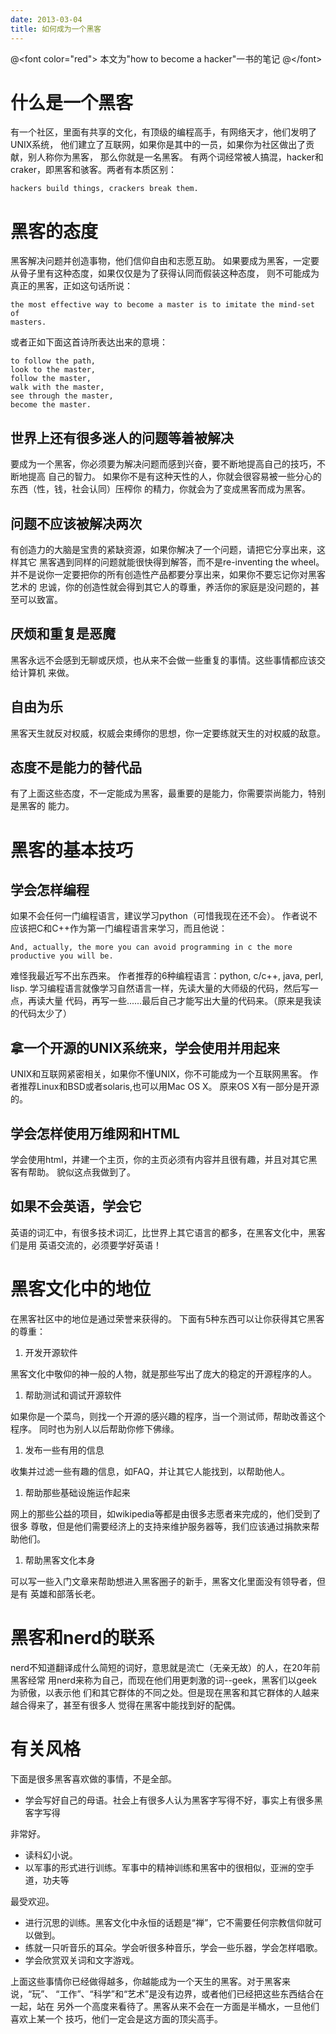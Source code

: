 ```yaml
---
date: 2013-03-04
title: 如何成为一个黑客
---
```


@&lt;font color="red"&gt; 本文为"how to become a hacker"一书的笔记
@&lt;/font&gt;

什么是一个黑客
==============

有一个社区，里面有共享的文化，有顶级的编程高手，有网络天才，他们发明了UNIX系统，
他们建立了互联网，如果你是其中的一员，如果你为社区做出了贡献，别人称你为黑客，
那么你就是一名黑客。
有两个词经常被人搞混，hacker和craker，即黑客和骇客。两者有本质区别：

``` {.example}
hackers build things, crackers break them.
```

黑客的态度
==========

黑客解决问题并创造事物，他们信仰自由和志愿互助。
如果要成为黑客，一定要从骨子里有这种态度，如果仅仅是为了获得认同而假装这种态度，
则不可能成为真正的黑客，正如这句话所说：

``` {.example}
the most effective way to become a master is to imitate the mind-set of 
masters.
```

或者正如下面这首诗所表达出来的意境：

``` {.example}
to follow the path,
look to the master,
follow the master,
walk with the master,
see through the master,
become the master.
```

世界上还有很多迷人的问题等着被解决
----------------------------------

要成为一个黑客，你必须要为解决问题而感到兴奋，要不断地提高自己的技巧，不断地提高
自己的智力。
如果你不是有这种天性的人，你就会很容易被一些分心的东西（性，钱，社会认同）压榨你
的精力，你就会为了变成黑客而成为黑客。

问题不应该被解决两次
--------------------

有创造力的大脑是宝贵的紧缺资源，如果你解决了一个问题，请把它分享出来，这样其它
黑客遇到同样的问题就能很快得到解答，而不是re-inventing the wheel。
并不是说你一定要把你的所有创造性产品都要分享出来，如果你不要忘记你对黑客艺术的
忠诚，你的创造性就会得到其它人的尊重，养活你的家庭是没问题的，甚至可以致富。

厌烦和重复是恶魔
----------------

黑客永远不会感到无聊或厌烦，也从来不会做一些重复的事情。这些事情都应该交给计算机
来做。

自由为乐
--------

黑客天生就反对权威，权威会束缚你的思想，你一定要练就天生的对权威的敌意。

态度不是能力的替代品
--------------------

有了上面这些态度，不一定能成为黑客，最重要的是能力，你需要崇尚能力，特别是黑客的
能力。

黑客的基本技巧
==============

学会怎样编程
------------

如果不会任何一门编程语言，建议学习python（可惜我现在还不会）。
作者说不应该把C和C++作为第一门编程语言来学习，而且他说：

``` {.example}
And, actually, the more you can avoid programming in c the more
productive you will be.
```

难怪我最近写不出东西来。 作者推荐的6种编程语言：python, c/c++, java,
perl, lisp.
学习编程语言就像学习自然语言一样，先读大量的大师级的代码，然后写一点，再读大量
代码，再写一些......最后自己才能写出大量的代码来。（原来是我读的代码太少了）

拿一个开源的UNIX系统来，学会使用并用起来
----------------------------------------

UNIX和互联网紧密相关，如果你不懂UNIX，你不可能成为一个互联网黑客。
作者推荐Linux和BSD或者solaris,也可以用Mac OS X。 原来OS
X有一部分是开源的。

学会怎样使用万维网和HTML
------------------------

学会使用html，并建一个主页，你的主页必须有内容并且很有趣，并且对其它黑客有帮助。
貌似这点我做到了。

如果不会英语，学会它
--------------------

英语的词汇中，有很多技术词汇，比世界上其它语言的都多，在黑客文化中，黑客们是用
英语交流的，必须要学好英语！

黑客文化中的地位
================

在黑客社区中的地位是通过荣誉来获得的。
下面有5种东西可以让你获得其它黑客的尊重：

1.  开发开源软件

黑客文化中敬仰的神一般的人物，就是那些写出了庞大的稳定的开源程序的人。

1.  帮助测试和调试开源软件

如果你是一个菜鸟，则找一个开源的感兴趣的程序，当一个测试师，帮助改善这个程序。
同时也为别人以后帮助你修下佛缘。

1.  发布一些有用的信息

收集并过滤一些有趣的信息，如FAQ，并让其它人能找到，以帮助他人。

1.  帮助那些基础设施运作起来

网上的那些公益的项目，如wikipedia等都是由很多志愿者来完成的，他们受到了很多
尊敬，但是他们需要经济上的支持来维护服务器等，我们应该通过捐款来帮助他们。

1.  帮助黑客文化本身

可以写一些入门文章来帮助想进入黑客圈子的新手，黑客文化里面没有领导者，但是有
英雄和部落长老。

黑客和nerd的联系
================

nerd不知道翻译成什么简短的词好，意思就是流亡（无亲无故）的人，在20年前黑客经常
用nerd来称为自己，而现在他们用更刺激的词--geek，黑客们以geek为骄傲，以表示他
们和其它群体的不同之处。但是现在黑客和其它群体的人越来越合得来了，甚至有很多人
觉得在黑客中能找到好的配偶。

有关风格
========

下面是很多黑客喜欢做的事情，不是全部。

-   学会写好自己的母语。社会上有很多人认为黑客字写得不好，事实上有很多黑客字写得

非常好。

-   读科幻小说。
-   以军事的形式进行训练。军事中的精神训练和黑客中的很相似，亚洲的空手道，功夫等

最受欢迎。

-   进行沉思的训练。黑客文化中永恒的话题是“禅”，它不需要任何宗教信仰就可以做到。
-   练就一只听音乐的耳朵。学会听很多种音乐，学会一些乐器，学会怎样唱歌。
-   学会欣赏双关词和文字游戏。

上面这些事情你已经做得越多，你越能成为一个天生的黑客。对于黑客来说，“玩”、
“工作”、“科学”和“艺术”是没有边界，或者他们已经把这些东西结合在一起，站在
另外一个高度来看待了。黑客从来不会在一方面是半桶水，一旦他们喜欢上某一个
技巧，他们一定会是这方面的顶尖高手。
